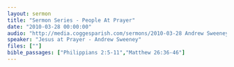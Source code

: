 ```yaml
---
layout: sermon
title: "Sermon Series - People At Prayer"
date: "2010-03-28 00:00:00"
audio: "http://media.coggesparish.com/sermons/2010-03-28 Andrew Sweeney.mp3"
speaker: "Jesus at Prayer - Andrew Sweeney"
files: [""]
bible_passages: ["Philippians 2:5-11","Matthew 26:36-46"]
---
```

